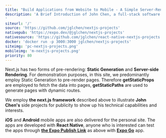 ```yaml
---
title: "Build Applications from Website to Mobile - A Simple Server-Rendered Website with Node.js"
description: 'A Brief Introduction of John Chen, a full-stack software developer. This site illustrates the side projects of John Chen for publicity to show up his technical capabilities and interests.
'
siteurl: '/'
source: 'https://github.com/jglchen/nextjs-projects'
nativepub: 'https://expo.dev/@jglchen/nextjs-projects'
nativesource: 'https://github.com/jglchen/react-native-nextjs-projects'
docker: 'docker run -p 3000:3000 jglchen/nextjs-projects'
siteimg: 'pc-nextjs-projects.png'
mobileimg: 'm-nextjs-projects.png'
priority: 80
---
```


Next.js has two forms of pre-rendering: **Static Generation** and **Server-side Rendering**. For demonstration purposes, in this site, we predominantly employ Static Generation to pre-render pages.
Therefore **getStaticProps** are employed to fetch the data into pages, **getStaticPaths** are used to generate pages with dynamic routes.

We employ **the next.js framework** described above to illustrate **John Chen's** side projects for publicity to show up his technical capabilities and interests.

**iOS** and **Android** mobile apps are also delivered for the personal site. The apps are developed with **React Native**, anyone who is interested can test the apps through **[the Expo Publish Link](https://expo.dev/@jglchen/nextjs-projects)** as above with **[Expo Go](https://expo.dev/client)** app.


